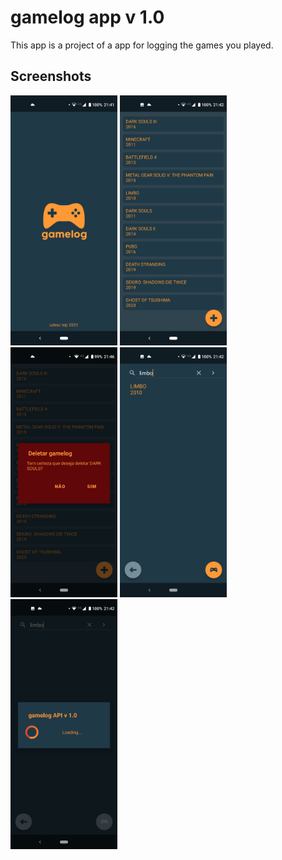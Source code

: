 
gamelog app v 1.0
===================================

This app is a project of a app for logging the games you played.

Screenshots
-------------

<img src="screenshots/1-op.png" height="400" alt="Screenshot"/> <img src="screenshots/2-ls.png" height="400" alt="Screenshot"/> <img src="screenshots/3-dl.png" height="400" alt="Screenshot"/> <img src="screenshots/4-rl.png" height="400" alt="Screenshot"/> <img src="screenshots/5-sc.png" height="400" alt="Screenshot"/>
